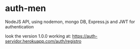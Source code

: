 # auth-men
NodeJS API, using nodemon, mongo DB, Express.js and JWT for authentication

look the version 1.0.0 working at:
https://auth-servidor.herokuapp.com/auth/registro
